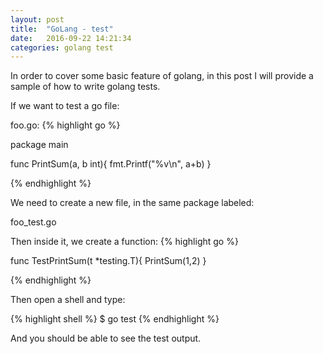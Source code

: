 ```yaml
---
layout: post
title:  "GoLang - test"
date:   2016-09-22 14:21:34
categories: golang test
---
```


In order to cover some basic feature of golang, in this post I will provide a sample of how to write golang tests.

If we want to test a go file:

foo.go:
{% highlight go %}

package main

func PrintSum(a, b int){
  fmt.Printf("%v\n", a+b)
}

{% endhighlight %}

We need to create a new file, in the same package labeled:

foo_test.go

Then inside it, we create a function:
{% highlight go %}

func TestPrintSum(t *testing.T){
  PrintSum(1,2)
}

{% endhighlight %}

Then open a shell and type:

{% highlight shell %}
$ go test
{% endhighlight %}

And you should be able to see the test output.
